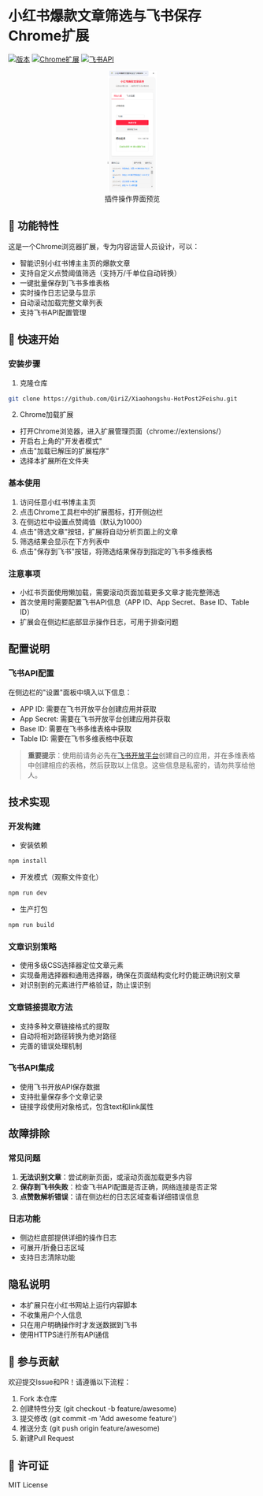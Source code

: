 # 小红书爆款文章筛选与飞书保存 Chrome扩展 

[![版本](https://img.shields.io/badge/版本-1.0.0-orange)](https://github.com/yourname/XHS-Feishu-Saver/releases)
[![Chrome扩展](https://img.shields.io/badge/Chrome_Extension-v3-brightgreen)](https://developer.chrome.com/docs/extensions/mv3/)
[![飞书API](https://img.shields.io/badge/飞书API-v3-blue)](https://open.feishu.cn/)

<p align="center">
  <img src="界面截图.png" alt="插件界面截图" width="20%">
  <br>插件操作界面预览
</p>

## 🌟 功能特性
这是一个Chrome浏览器扩展，专为内容运营人员设计，可以：
- 智能识别小红书博主主页的爆款文章
- 支持自定义点赞阈值筛选（支持万/千单位自动转换）
- 一键批量保存到飞书多维表格
- 实时操作日志记录与显示
- 自动滚动加载完整文章列表
- 支持飞书API配置管理

## 🚀 快速开始
### 安装步骤
1. 克隆仓库
```bash
git clone https://github.com/QiriZ/Xiaohongshu-HotPost2Feishu.git
```
2. Chrome加载扩展
- 打开Chrome浏览器，进入扩展管理页面（chrome://extensions/）
- 开启右上角的"开发者模式"
- 点击"加载已解压的扩展程序"
- 选择本扩展所在文件夹

### 基本使用
1. 访问任意小红书博主主页
2. 点击Chrome工具栏中的扩展图标，打开侧边栏
3. 在侧边栏中设置点赞阈值（默认为1000）
4. 点击"筛选文章"按钮，扩展将自动分析页面上的文章
5. 筛选结果会显示在下方列表中
6. 点击"保存到飞书"按钮，将筛选结果保存到指定的飞书多维表格

### 注意事项
- 小红书页面使用懒加载，需要滚动页面加载更多文章才能完整筛选
- 首次使用时需要配置飞书API信息（APP ID、App Secret、Base ID、Table ID）
- 扩展会在侧边栏底部显示操作日志，可用于排查问题

## 配置说明

### 飞书API配置
在侧边栏的"设置"面板中填入以下信息：
- APP ID: 需要在飞书开放平台创建应用并获取
- App Secret: 需要在飞书开放平台创建应用并获取
- Base ID: 需要在飞书多维表格中获取
- Table ID: 需要在飞书多维表格中获取

> **重要提示**：使用前请务必先在[飞书开放平台](https://open.feishu.cn/)创建自己的应用，并在多维表格中创建相应的表格，然后获取以上信息。这些信息是私密的，请勿共享给他人。


## 技术实现

### 开发构建
- 安装依赖
```bash
npm install
```

- 开发模式（观察文件变化）
```bash
npm run dev
```

- 生产打包
```bash
npm run build
```

### 文章识别策略
- 使用多级CSS选择器定位文章元素
- 实现备用选择器和通用选择器，确保在页面结构变化时仍能正确识别文章
- 对识别到的元素进行严格验证，防止误识别

### 文章链接提取方法
- 支持多种文章链接格式的提取
- 自动将相对路径转换为绝对路径
- 完善的错误处理机制

### 飞书API集成
- 使用飞书开放API保存数据
- 支持批量保存多个文章记录
- 链接字段使用对象格式，包含text和link属性

## 故障排除

### 常见问题
1. **无法识别文章**：尝试刷新页面，或滚动页面加载更多内容
2. **保存到飞书失败**：检查飞书API配置是否正确，网络连接是否正常
3. **点赞数解析错误**：请在侧边栏的日志区域查看详细错误信息

### 日志功能
- 侧边栏底部提供详细的操作日志
- 可展开/折叠日志区域
- 支持日志清除功能

## 隐私说明
- 本扩展只在小红书网站上运行内容脚本
- 不收集用户个人信息
- 只在用户明确操作时才发送数据到飞书
- 使用HTTPS进行所有API通信

## 🤝 参与贡献
欢迎提交Issue和PR！请遵循以下流程：
1. Fork 本仓库
2. 创建特性分支 (git checkout -b feature/awesome)
3. 提交修改 (git commit -m 'Add awesome feature')
4. 推送分支 (git push origin feature/awesome)
5. 新建Pull Request

## 📄 许可证
MIT License
